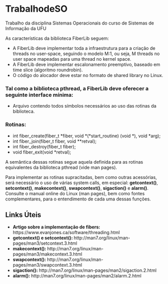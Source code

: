 # TrabalhodeSO
Trabalho da disciplina Sistemas Operacionais do curso de Sistemas de Informação da UFU

As características da biblioteca FiberLib seguem:
<ul>
  <li>A FiberLib deve implementar toda a infraestrutura para a criação de threads no user-space, seguindo o modelo M:1, ou seja, M threads no user space mapeadas para uma thread no kernel space.</li>
  <li>A FiberLib deve implementar escalonamento preemptivo, baseado em time slice (algoritmo roundrobin).</li>
  <li>O código do alocador deve estar no formato de shared library no Linux.</li>
</ul>

<h3>Tal como a biblioteca pthread, a FiberLib deve oferecer a seguinte interface mínima:</h3>

<ul>
  <li>Arquivo <fiber.h> contendo todos símbolos necessários ao uso das rotinas da biblioteca.</li>
</ul>

<h3>Rotinas:</h3>

<ul>
  <li>int fiber_create(fiber_t *fiber, void *(*start_routine) (void *), void *arg);</li>
  <li>int fiber_join(fiber_t fiber, void **retval);</li>
  <li>int fiber_destroy(fiber_t fiber);</li>
  <li>void fiber_exit(void *retval);</li>
</ul>

A semântica dessas rotinas segue aquela definida para as rotinas equivalentes da biblioteca pthread (vide
man pages).

Para implementar as rotinas supracitadas, bem como outras acessórias, será necessário o uso de várias
system calls, em especial: <strong>getcontext()</strong>, <strong>setcontext()</strong>, <strong>makecontext()</strong>, <strong>swapcontext()</strong>, <strong>sigaction()</strong> e
<strong>alarm()</strong>. Consulte o manual online do Linux (man pages), bem como fontes complementares, para o
entendimento de cada uma dessas funções.

## Links Úteis
<ul>
  <li><strong><span>Artigo sobre a implementação de fibers: </span></strong>https://www.evanjones.ca/software/threading.html</li>
  <li><strong><span>getcontext() e setcontext(): </span></strong>http://man7.org/linux/man-pages/man3/setcontext.3.html</li>
  <li><strong><span>makecontext(): </span></strong>http://man7.org/linux/man-pages/man3/makecontext.3.html</li>
  <li><strong><span>swapcontext(): </span></strong>http://man7.org/linux/man-pages/man3/swapcontext.3.html</li>
  <li><strong><span>sigaction(): </span></strong>http://man7.org/linux/man-pages/man2/sigaction.2.html</li>
  <li><strong><span>alarm(): </span></strong>http://man7.org/linux/man-pages/man2/alarm.2.html</li>
</ul>
